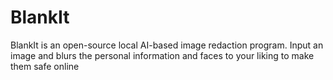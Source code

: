 # BlankIt
BlankIt is an open-source local AI-based image redaction program. Input an image and blurs the personal information and faces to your liking to make them safe online
